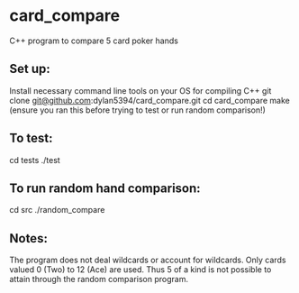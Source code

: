 # card_compare
C++ program to compare 5 card poker hands


## Set up:
Install necessary command line tools on your OS for compiling C++
git clone git@github.com:dylan5394/card_compare.git
cd card_compare
make (ensure you ran this before trying to test or run random comparison!) 

## To test:
cd tests
./test

## To run random hand comparison:
cd src
./random_compare


## Notes:

The program does not deal wildcards or account for wildcards. Only cards valued 0 (Two) to  12 (Ace) are used. Thus 5 of a kind is not possible to attain through the random comparison program.